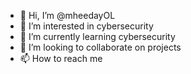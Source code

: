 - 👋 Hi, I’m @mheedayOL
- 👀 I’m interested in cybersecurity
- 🌱 I’m currently learning cybersecurity
- 💞️ I’m looking to collaborate on projects
- 📫 How to reach me 

<!---
mheedayOL/mheedayOL is a ✨ special ✨ repository because its `README.md` (this file) appears on your GitHub profile.
You can click the Preview link to take a look at your changes.
--->
